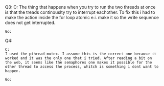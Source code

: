 Q3:
    C:
    The thing that happens when you try to run the two threads at once is that the treads continouslty try to interrupt eachother. To fix this i had to make the action inside the for loop atomic e.i. make it so the write sequence does not get interrupted. 
    
    Go:
    

Q4:

    C:
    I used the pthread mutex. I assume this is the correct one because it worked and it was the only one that i tried. After reading a bit on the web, it seems like the semaphores one makes it possible for the other thread to access the process, whitch is something i dont want to happen. 

    Go:
     